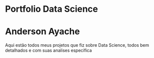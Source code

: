 # Portfolio Data Science

# Anderson Ayache 
Aqui estão todos meus projetos que fiz sobre Data Science, todos bem detalhados e com suas analises específica 


